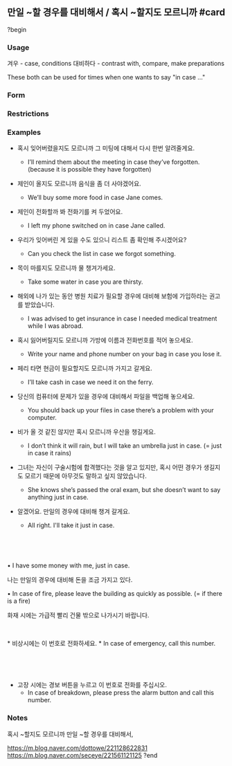
## 만일 ~할 경우를 대비해서 / 혹시 ~할지도 모르니까 #card
?begin
### Usage
겨우 - case, conditions
대비하다 - contrast with, compare, make preparations

These both can be used for times when one wants to say "in case ..."
### Form
### Restrictions
### Examples
* 혹시 잊어버렸을지도 모르니까 그 미팅에 대해서 다시 한번 알려줄게요.
	* I’ll remind them about the meeting in case they’ve forgotten. (because it is possible they have forgotten)

* 제인이 올지도 모르니까 음식을 좀 더 사야겠어요.
	* We’ll buy some more food in case Jane comes.
​
* 제인이 전화할까 봐 전화기를 켜 두었어요.
	* I left my phone switched on in case Jane called.

* 우리가 잊어버린 게 있을 수도 있으니 리스트 좀 확인해 주시겠어요?
	* Can you check the list in case we forgot something.

* 목이 마를지도 모르니까 물 챙겨가세요.
	* Take some water in case you are thirsty.

* 해외에 나가 있는 동안 병원 치료가 필요할 경우에 대비해 보험에 가입하라는 권고를 받았습니다.
	* I was advised to get insurance in case I needed medical treatment while I was abroad.

* 혹시 잃어버릴지도 모르니까 가방에 이름과 전화번호를 적어 놓으세요.
	* Write your name and phone number on your bag in case you lose it.

* 페리 타면 현금이 필요할지도 모르니까 가지고 갈게요.
	* I’ll take cash in case we need it on the ferry.

* 당신의 컴퓨터에 문제가 있을 경우에 대비해서 파일을 백업해 놓으세요.​
	* You should back up your files in case there’s a problem with your computer.

* 비가 올 것 같진 않지만 혹시 모르니까 우산을 챙길게요.
	* I don’t think it will rain, but I will take an umbrella just in case. (= just in case it rains)

* 그녀는 자신이 구술시험에 합격했다는 것을 알고 있지만, 혹시 어떤 경우가 생길지도 모르기 때문에 아무것도 말하고 싶지 않았습니다.
	* She knows she’s passed the oral exam, but she doesn’t want to say anything just in case.

* 알겠어요. 만일의 경우에 대비해 챙겨 갈게요.
	* All right. I'll take it just in case.



​

​

• I have some money with me, just in case.

나는 만일의 경우에 대비해 돈을 조금 가지고 있다.

• In case of fire, please leave the building as quickly as possible. (= if there is a fire)

화재 시에는 가급적 빨리 건물 밖으로 나가시기 바랍니다.

​

​* 비상시에는 이 번호로 전화하세요.
	* In case of emergency, call this number.

​

​
* 고장 시에는 경보 버튼을 누르고 이 번호로 전화를 주십시오.
	* In case of breakdown, please press the alarm button and call this number.
### Notes
혹시 ~할지도 모르니까
만일 ~할 경우를 대비해서,  

https://m.blog.naver.com/dottowe/221128622831
https://m.blog.naver.com/seceye/221561121125
?end
